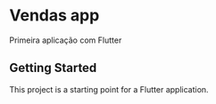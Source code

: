 # Vendas app

Primeira aplicação com Flutter

## Getting Started

This project is a starting point for a Flutter application.

